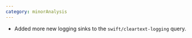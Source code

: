```yaml
---
category: minorAnalysis
---
```


* Added more new logging sinks to the `swift/cleartext-logging` query.
